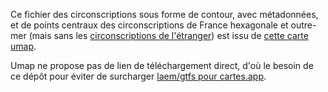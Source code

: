 Ce fichier des circonscriptions sous forme de contour, avec métadonnées, et de points centraux des circonscriptions de France hexagonale et outre-mer (mais sans les [circonscriptions de l'étranger](https://github.com/nclm/circonscriptions-hors-de-france/tree/main/circos-geojson-merged)) est issu de [cette carte umap](https://umap.openstreetmap.fr/tr/map/circonscriptions-legislatives-2022_767781#11/47.9543/-1.6280).

Umap ne propose pas de lien de téléchargement direct, d'où le besoin de ce dépôt pour éviter de surcharger [laem/gtfs pour cartes.app](https://github.com/laem/gtfs).
